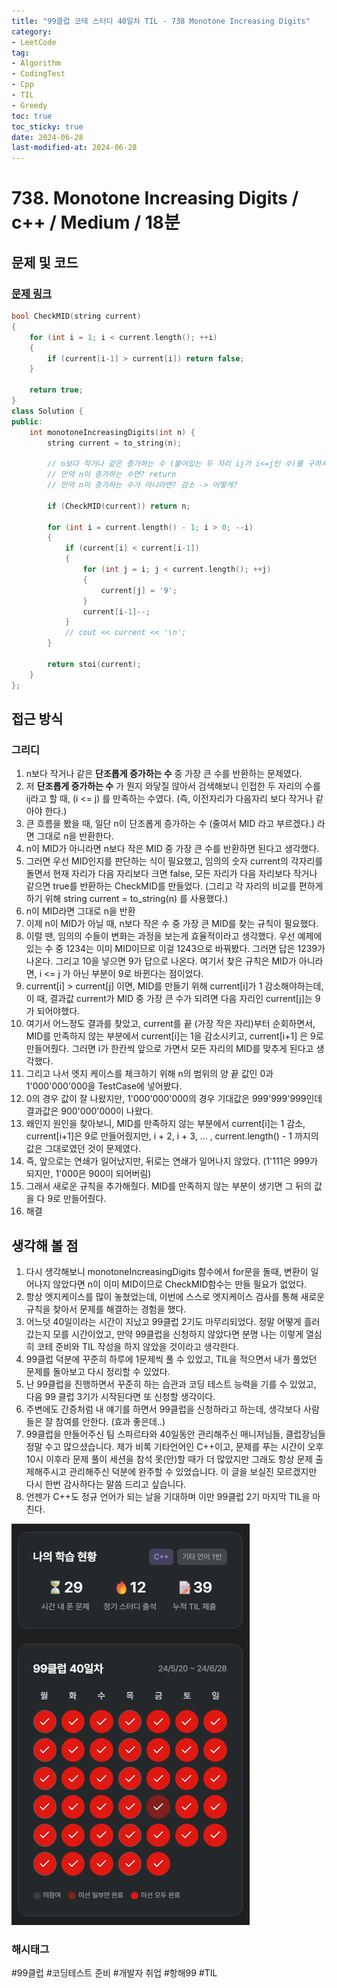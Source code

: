 ```yaml
---
title: "99클럽 코테 스터디 40일차 TIL - 738 Monotone Increasing Digits"
category:
- LeetCode
tag:
- Algorithm
- CodingTest
- Cpp
- TIL
- Greedy
toc: true
toc_sticky: true
date: 2024-06-28
last-modified-at: 2024-06-28
---
```


# 738. Monotone Increasing Digits / c++ / Medium / 18분

## 문제 및 코드
###  [문제 링크](https://leetcode.com/problems/monotone-increasing-digits/description/)
```c++
bool CheckMID(string current)
{
    for (int i = 1; i < current.length(); ++i)
    {
        if (current[i-1] > current[i]) return false;
    }

    return true;
}
class Solution {
public:
    int monotoneIncreasingDigits(int n) {
        string current = to_string(n);

        // n보다 작거나 같은 증가하는 수 (붙어있는 두 자리 ij가 i<=j인 수)를 구하시오
        // 만약 n이 증가하는 수면? return
        // 만약 n이 증가하는 수가 아니라면? 감소 -> 어떻게?

        if (CheckMID(current)) return n;

        for (int i = current.length() - 1; i > 0; --i)
        {
            if (current[i] < current[i-1])
            {
                for (int j = i; j < current.length(); ++j)
                {
                    current[j] = '9';
                }
                current[i-1]--;
            }
            // cout << current << '\n';
        }

        return stoi(current);
    }
};
```

## 접근 방식
### 그리디
1. n보다 작거나 같은 **단조롭게 증가하는 수** 중 가장 큰 수를 반환하는 문제였다.
2. 저 **단조롭게 증가하는 수** 가 뭔지 와닿질 않아서 검색해보니 인접한 두 자리의 수를 ij라고 할 때, (i <= j) 를 만족하는 수였다. (즉, 이전자리가 다음자리 보다 작거나 같아야 한다.)
3. 큰 흐름을 봤을 때, 일단 n이 단조롭게 증가하는 수 (줄여서 MID 라고 부르겠다.) 라면 그대로 n을 반환한다.
4. n이 MID가 아니라면 n보다 작은 MID 중 가장 큰 수를 반환하면 된다고 생각했다.
5. 그러면 우선 MID인지를 판단하는 식이 필요했고, 임의의 숫자 current의 각자리를 돌면서 현재 자리가 다음 자리보다 크면 false, 모든 자리가 다음 자리보다 작거나 같으면 true를 반환하는 CheckMID를 만들었다. (그리고 각 자리의 비교를 편하게 하기 위해 string current = to_string(n) 를 사용했다.)
6. n이 MID라면 그대로 n을 반환
7. 이제 n이 MID가 아닐 때, n보다 작은 수 중 가장 큰 MID를 찾는 규칙이 필요했다.
8. 이럴 땐, 임의의 수들이 변화는 과정을 보는게 효율적이라고 생각했다. 우선 예제에 있는 수 중 1234는 이미 MID이므로 이걸 1243으로 바꿔봤다. 그러면 답은 1239가 나온다. 그리고 10을 넣으면 9가 답으로 나온다. 여기서 찾은 규칙은 MID가 아니라면, i <= j 가 아닌 부분이 9로 바뀐다는 점이었다.
9. current[i] > current[j] 이면, MID를 만들기 위해 current[i]가 1 감소해야하는데, 이 때, 결과값 current가 MID 중 가장 큰 수가 되려면 다음 자리인 current[j]는 9가 되어야했다.
10. 여기서 어느정도 결과를 찾았고, current를 끝 (가장 작은 자리)부터 순회하면서, MID를 만족하지 않는 부분에서 current[i]는 1을 감소시키고, current[i+1] 은 9로 만들어줬다. 그러면 i가 한칸씩 앞으로 가면서 모든 자리의 MID를 맞추게 된다고 생각했다.
11. 그리고 나서 엣지 케이스를 체크하기 위해 n의 범위의 양 끝 값인 0과 1'000'000'000을 TestCase에 넣어봤다.
12. 0의 경우 값이 잘 나왔지만, 1'000'000'000의 경우 기대값은 999'999'999인데 결과값은 900'000'000이 나왔다.
13. 왜인지 원인을 찾아보니, MID를 만족하지 않는 부분에서 current[i]는 1 감소, current[i+1]은 9로 만들어줬지만, i + 2, i + 3, ... , current.length() - 1 까지의 값은 그대로였던 것이 문제였다.
14. 즉, 앞으로는 연쇄가 일어났지만, 뒤로는 연쇄가 일어나지 않았다. (1'111은 999가 되지만, 1'000은 900이 되어버림)
15. 그래서 새로운 규칙을 추가해줬다. MID를 만족하지 않는 부분이 생기면 그 뒤의 값을 다 9로 만들어줬다.
16. 해결




## 생각해 볼 점
1. 다시 생각해보니 monotoneIncreasingDigits 함수에서 for문을 돌때, 변환이 일어나지 않았다면 n이 이미 MID이므로 CheckMID함수는 만들 필요가 없었다.
2. 항상 엣지케이스를 많이 놓쳤었는데, 이번에 스스로 엣지케이스 검사를 통해 새로운 규칙을 찾아서 문제를 해결하는 경험을 했다.
3. 어느덧 40일이라는 시간이 지났고 99클럽 2기도 마무리되었다. 정말 어떻게 흘러갔는지 모를 시간이었고, 만약 99클럽을 신청하지 않았다면 분명 나는 이렇게 열심히 코테 준비와 TIL 작성을 하지 않았을 것이라고 생각한다.
4. 99클럽 덕분에 꾸준히 하루에 1문제씩 풀 수 있었고, TIL을 적으면서 내가 풀었던 문제를 돌아보고 다시 정리할 수 있었다.
5. 난 99클럽을 진행하면서 꾸준히 하는 습관과 코딩 테스트 능력을 기를 수 있었고, 다음 99 클럽 3기가 시작된다면 또 신청할 생각이다.
6. 주변에도 간증처럼 내 얘기를 하면서 99클럽을 신청하라고 하는데, 생각보다 사람들은 잘 참여를 안한다. (효과 좋은데..)
7. 99클럽을 만들어주신 팀 스파르타와 40일동안 관리해주신 매니저님들, 클럽장님들 정말 수고 많으셨습니다. 제가 비록 기타언어인 C++이고, 문제를 푸는 시간이 오후 10시 이후라 문제 풀이 세션을 참석 못(안)할 때가 더 많았지만 그래도 항상 문제 출제해주시고 관리해주신 덕분에 완주할 수 있었습니다. 이 글을 보실진 모르겠지만 다시 한번 감사하다는 말씀 드리고 싶습니다.
8. 언젠가 C++도 정규 언어가 되는 날을 기대하며 이만 99클럽 2기 마지막 TIL을 마친다.

![99클럽 2기 학습 기록](/assets/images/240628.png)

###  해시태그
#99클럽 #코딩테스트 준비 #개발자 취업 #항해99 #TIL